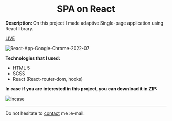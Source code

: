 <h1 align = "center">SPA on React</h1>
<p><b>Description: </b>On this project I made adaptive Single-page application using React library.</p> 
<a href="">LIVE</a>

![React-App-Google-Chrome-2022-07](https://user-images.githubusercontent.com/67589338/178574498-4ced34a8-d981-4604-9aea-7019a9bbe52b.gif)

<b>Technologies that I used:</b>
<ul>
  <li>HTML 5</li>
  <li>SCSS</li>
  <li>React (React-router-dom, hooks)</li>
</ul>


<b>In case if you are interested in this project, you can download it in ZIP:</b>


![incase](https://user-images.githubusercontent.com/67589338/126912295-1e69ace5-af2d-4a8c-96a9-41aa909c8c43.png)
<hr>

<p>Do not hesitate to <a href="mailto:vladyslawork@gmail.com">contact</a> me :e-mail:</p>
